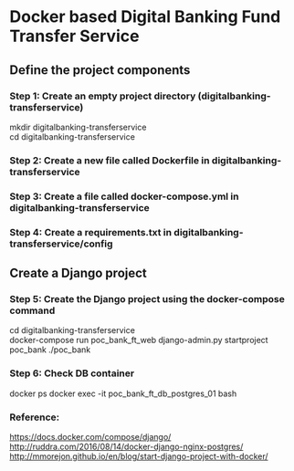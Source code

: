 # Docker based Digital Banking Fund Transfer Service

## Define the project components

### Step 1: Create an empty project directory (digitalbanking-transferservice)

mkdir digitalbanking-transferservice  
cd digitalbanking-transferservice  


### Step 2: Create a new file called Dockerfile in digitalbanking-transferservice

### Step 3: Create a file called docker-compose.yml in digitalbanking-transferservice

### Step 4: Create a requirements.txt in digitalbanking-transferservice/config

## Create a Django project

### Step 5: Create the Django project using the docker-compose command

cd digitalbanking-transferservice  
docker-compose run poc_bank_ft_web django-admin.py startproject poc_bank ./poc_bank  


### Step 6: Check DB container  

docker ps
docker exec -it poc_bank_ft_db_postgres_01 bash



### Reference:
https://docs.docker.com/compose/django/  
http://ruddra.com/2016/08/14/docker-django-nginx-postgres/  
http://mmorejon.github.io/en/blog/start-django-project-with-docker/  
